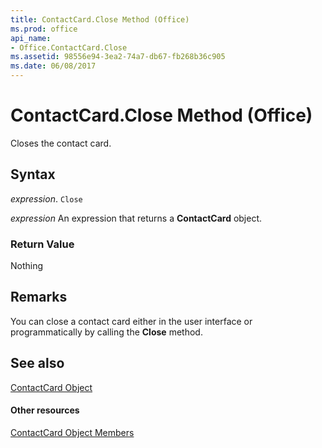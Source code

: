 ```yaml
---
title: ContactCard.Close Method (Office)
ms.prod: office
api_name:
- Office.ContactCard.Close
ms.assetid: 98556e94-3ea2-74a7-db67-fb268b36c905
ms.date: 06/08/2017
---
```



# ContactCard.Close Method (Office)

Closes the contact card.


## Syntax

 _expression_. `Close`

 _expression_ An expression that returns a **ContactCard** object.


### Return Value

Nothing


## Remarks

You can close a contact card either in the user interface or programmatically by calling the  **Close** method.


## See also


[ContactCard Object](contactcard-object-office.md)
#### Other resources


[ContactCard Object Members](contactcard-members-office.md)

